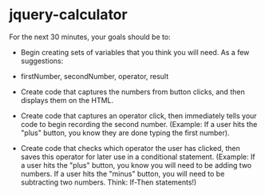 # jquery-calculator

 For the next 30 minutes, your goals should be to:

* Begin creating sets of variables that you think you will need. As a few suggestions:

* firstNumber, secondNumber, operator, result

* Create code that captures the numbers from button clicks, and then displays them on the HTML.

* Create code that captures an operator click, then immediately tells your code to begin recording the second number. (Example: If a user hits the "plus" button, you know they are done typing the first number).

* Create code that checks which operator the user has clicked, then saves this operator for later use in a conditional statement. (Example: If a user hits the "plus" button, you know you will need to be adding two numbers. If a user hits the "minus" button, you will need to be subtracting two numbers. Think: If-Then statements!)
